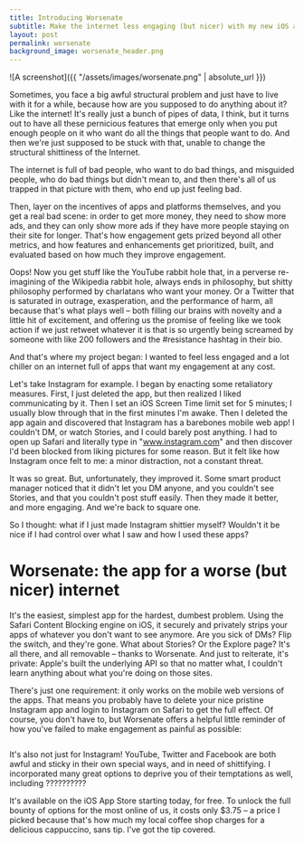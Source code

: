 ```yaml
---
title: Introducing Worsenate
subtitle: Make the internet less engaging (but nicer) with my new iOS app
layout: post
permalink: worsenate
background_image: worsenate_header.png
---
```

![A screenshot]({{ "/assets/images/worsenate.png" | absolute_url }})

Sometimes, you face a big awful structural problem and just have to live with it for a while, because how are you supposed to do anything about it? Like the internet! It's really just a bunch of pipes of data, I think, but it turns out to have all these pernicious features that emerge only when you put enough people on it who want do all the things that people want to do. And then we're just supposed to be stuck with that, unable to change the structural shittiness of the Internet.

The internet is full of bad people, who want to do bad things, and misguided people, who do bad things but didn't mean to, and then there's all of us trapped in that picture with them, who end up just feeling bad.

Then, layer on the incentives of apps and platforms themselves, and you get a real bad scene: in order to get more money, they need to show more ads, and they can only show more ads if they have more people staying on their site for longer. That's how engagement gets prized beyond all other metrics, and how features and enhancements get prioritized, built, and evaluated based on how much they improve engagement.

Oops! Now you get stuff like the YouTube rabbit hole that, in a perverse re-imagining of the Wikipedia rabbit hole, always ends in philosophy, but shitty philosophy performed by charlatans who want your money. Or a Twitter that is saturated in outrage, exasperation, and the performance of harm, all because that's what plays well – both filling our brains with novelty and a little hit of excitement, and offering us the promise of feeling like we took action if we just retweet whatever it is that is so urgently being screamed by someone with like 200 followers and the #resistance hashtag in their bio.

And that's where my project began: I wanted to feel less engaged and a lot chiller on an internet full of apps that want my engagement at any cost.

Let's take Instagram for example. I began by enacting some retaliatory measures. First, I just deleted the app, but then realized I liked communicating by it. Then I set an iOS Screen Time limit set for 5 minutes; I usually blow through that in the first minutes I'm awake. Then I deleted the app again and discovered that Instagram has a barebones mobile web app! I couldn't DM, or watch Stories, and I could barely post anything. I had to open up Safari and literally type in "www.instagram.com" and then discover I'd been blocked from liking pictures for some reason. But it felt like how Instagram once felt to me: a minor distraction, not a constant threat.

It was so great. But, unfortunately, they improved it. Some smart product manager noticed that it didn't let you DM anyone, and you couldn't see Stories, and that you couldn't post stuff easily. Then they made it better, and more engaging. And we're back to square one.

So I thought: what if I just made Instagram shittier myself? Wouldn't it be nice if I had control over what I saw and how I used these apps?

# Worsenate: the app for a worse (but nicer) internet
It's the easiest, simplest app for the hardest, dumbest problem. Using the Safari Content Blocking engine on iOS, it securely and privately strips your apps of whatever you don't want to see anymore. Are you sick of DMs? Flip the switch, and they're gone. What about Stories? Or the Explore page? It's all there, and all removable – thanks to Worsenate. And just to reiterate, it's private: Apple's built the underlying API so that no matter what, I couldn't learn anything about what you're doing on those sites.

There's just one requirement: it only works on the mobile web versions of the apps. That means you probably have to delete your nice pristine Instagram app and login to Instagram on Safari to get the full effect. Of course, you don't have to, but Worsenate offers a helpful little reminder of how you've failed to make engagement as painful as possible:

![]()

It's also not just for Instagram! YouTube, Twitter and Facebook are both awful and sticky in their own special ways, and in need of shittifying. I incorporated many great options to deprive you of their temptations as well, including ??????????

It's available on the iOS App Store starting today, for free. To unlock the full bounty of options for the most online of us, it costs only $3.75 – a price I picked because that's how much my local coffee shop charges for a delicious cappuccino, sans tip. I've got the tip covered.
